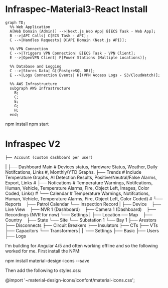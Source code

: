 # Infraspec-Material3-React Install #
```mermaid
graph TD;
  %% Web Application
  A[Web Domain (Admin)] -->|Next.js Web App| B[ECS Task - Web App];
  B -->|API Calls| C[ECS Task - API];
  C -->|Handles Requests| D[API Domain (Nest.js API)];

  %% VPN Connection
  C -->|Triggers VPN Connection| E[ECS Task - VPN Client];
  E -->|OpenVPN Client| F[Power Stations (Multiple Locations)];

  %% Database and Logging
  C -->|Stores Data| G[(PostgreSQL DB)];
  E -->|Logs Connection Events| H[(VPN Access Logs - S3/CloudWatch)];

  %% AWS Infrastructure
  subgraph AWS Infrastructure
    B;
    C;
    E;
    G;
    H;
  end;
```


npm install
npm start

# Infraspec V2 #

	├── Account (custom dashboard per user)
|
	├── Dashboard Main # Devices status, Hardware Status, Weather, Daily Notifcations, Links #, Monthly/YTD Graphs. 
    ├── Trends # Include Temperature Graphs, AI Detection Results, Positive/Neutral/False Alarms, Export, Links #
	├── Notications # Temperature Warnings, Notifcations, Human, Vehicle, Temperature Alarms, Fire, Object Left, Images, Color Coded, Links) #
	    └── Calendar  # Temperature Warnings, Notifcations, Human, Vehicle, Temperature Alarms, Fire, Object Left, Color Coded) #
    └── Reports
        ├── Patrol Calendar
        └── Inspection Record
|
    ├── Device
        ├── Live View
        ├── NVR 1 (Dashboard)
        ├── Camera 1 (Dashboard)
        ├── Recordings (NVR for now)
        └── Settings
|
    ├── Location
	    ── Map
            ├── Country
            ├── State
            └── Site
        └── Substation 1
            └── Bay 1
                ├── Arestors
                ├── Disconnects
                ├── Circuit Breakers
                ├── Insulators
                ├── CTs
                ├── VTs
                ├── Capacitors
                └── Transformers
|
|
    └── Settings
	    ├── Basic
	    ├── Users
	    ├── Logs

        

I'm building for Angular 4/5 and often working offline and so the following worked for me. First install the NPM:

npm install material-design-icons --save

Then add the following to styles.css:

@import '~material-design-icons/iconfont/material-icons.css';


